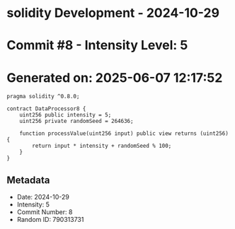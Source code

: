 ﻿# solidity Development - 2024-10-29
# Commit #8 - Intensity Level: 5
# Generated on: 2025-06-07 12:17:52
```solidity
pragma solidity ^0.8.0;

contract DataProcessor8 {
    uint256 public intensity = 5;
    uint256 private randomSeed = 264636;

    function processValue(uint256 input) public view returns (uint256) {
        return input * intensity + randomSeed % 100;
    }
}
```
## Metadata
- Date: 2024-10-29
- Intensity: 5
- Commit Number: 8
- Random ID: 790313731
